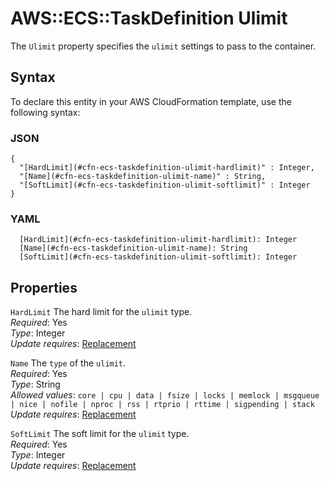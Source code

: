# AWS::ECS::TaskDefinition Ulimit<a name="aws-properties-ecs-taskdefinition-ulimit"></a>

The `Ulimit` property specifies the `ulimit` settings to pass to the container\.

## Syntax<a name="aws-properties-ecs-taskdefinition-ulimit-syntax"></a>

To declare this entity in your AWS CloudFormation template, use the following syntax:

### JSON<a name="aws-properties-ecs-taskdefinition-ulimit-syntax.json"></a>

```
{
  "[HardLimit](#cfn-ecs-taskdefinition-ulimit-hardlimit)" : Integer,
  "[Name](#cfn-ecs-taskdefinition-ulimit-name)" : String,
  "[SoftLimit](#cfn-ecs-taskdefinition-ulimit-softlimit)" : Integer
}
```

### YAML<a name="aws-properties-ecs-taskdefinition-ulimit-syntax.yaml"></a>

```
  [HardLimit](#cfn-ecs-taskdefinition-ulimit-hardlimit): Integer
  [Name](#cfn-ecs-taskdefinition-ulimit-name): String
  [SoftLimit](#cfn-ecs-taskdefinition-ulimit-softlimit): Integer
```

## Properties<a name="aws-properties-ecs-taskdefinition-ulimit-properties"></a>

`HardLimit`  <a name="cfn-ecs-taskdefinition-ulimit-hardlimit"></a>
The hard limit for the `ulimit` type\.  
*Required*: Yes  
*Type*: Integer  
*Update requires*: [Replacement](https://docs.aws.amazon.com/AWSCloudFormation/latest/UserGuide/using-cfn-updating-stacks-update-behaviors.html#update-replacement)

`Name`  <a name="cfn-ecs-taskdefinition-ulimit-name"></a>
The `type` of the `ulimit`\.  
*Required*: Yes  
*Type*: String  
*Allowed values*: `core | cpu | data | fsize | locks | memlock | msgqueue | nice | nofile | nproc | rss | rtprio | rttime | sigpending | stack`  
*Update requires*: [Replacement](https://docs.aws.amazon.com/AWSCloudFormation/latest/UserGuide/using-cfn-updating-stacks-update-behaviors.html#update-replacement)

`SoftLimit`  <a name="cfn-ecs-taskdefinition-ulimit-softlimit"></a>
The soft limit for the `ulimit` type\.  
*Required*: Yes  
*Type*: Integer  
*Update requires*: [Replacement](https://docs.aws.amazon.com/AWSCloudFormation/latest/UserGuide/using-cfn-updating-stacks-update-behaviors.html#update-replacement)